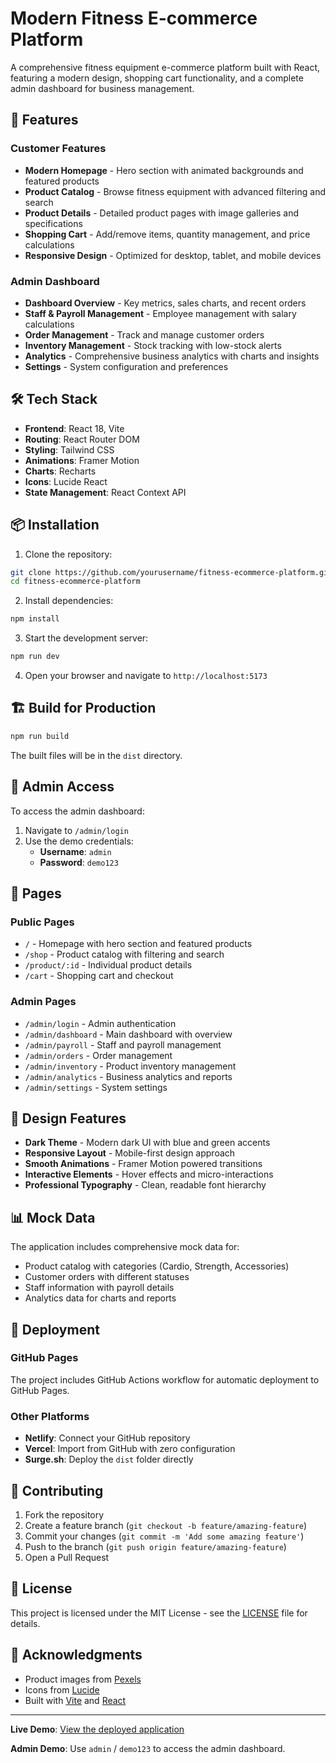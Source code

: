 # Modern Fitness E-commerce Platform

A comprehensive fitness equipment e-commerce platform built with React, featuring a modern design, shopping cart functionality, and a complete admin dashboard for business management.

## 🚀 Features

### Customer Features
- **Modern Homepage** - Hero section with animated backgrounds and featured products
- **Product Catalog** - Browse fitness equipment with advanced filtering and search
- **Product Details** - Detailed product pages with image galleries and specifications
- **Shopping Cart** - Add/remove items, quantity management, and price calculations
- **Responsive Design** - Optimized for desktop, tablet, and mobile devices

### Admin Dashboard
- **Dashboard Overview** - Key metrics, sales charts, and recent orders
- **Staff & Payroll Management** - Employee management with salary calculations
- **Order Management** - Track and manage customer orders
- **Inventory Management** - Stock tracking with low-stock alerts
- **Analytics** - Comprehensive business analytics with charts and insights
- **Settings** - System configuration and preferences

## 🛠️ Tech Stack

- **Frontend**: React 18, Vite
- **Routing**: React Router DOM
- **Styling**: Tailwind CSS
- **Animations**: Framer Motion
- **Charts**: Recharts
- **Icons**: Lucide React
- **State Management**: React Context API

## 📦 Installation

1. Clone the repository:
```bash
git clone https://github.com/yourusername/fitness-ecommerce-platform.git
cd fitness-ecommerce-platform
```

2. Install dependencies:
```bash
npm install
```

3. Start the development server:
```bash
npm run dev
```

4. Open your browser and navigate to `http://localhost:5173`

## 🏗️ Build for Production

```bash
npm run build
```

The built files will be in the `dist` directory.

## 🔐 Admin Access

To access the admin dashboard:
1. Navigate to `/admin/login`
2. Use the demo credentials:
   - **Username**: `admin`
   - **Password**: `demo123`

## 📱 Pages

### Public Pages
- `/` - Homepage with hero section and featured products
- `/shop` - Product catalog with filtering and search
- `/product/:id` - Individual product details
- `/cart` - Shopping cart and checkout

### Admin Pages
- `/admin/login` - Admin authentication
- `/admin/dashboard` - Main dashboard with overview
- `/admin/payroll` - Staff and payroll management
- `/admin/orders` - Order management
- `/admin/inventory` - Product inventory management
- `/admin/analytics` - Business analytics and reports
- `/admin/settings` - System settings

## 🎨 Design Features

- **Dark Theme** - Modern dark UI with blue and green accents
- **Responsive Layout** - Mobile-first design approach
- **Smooth Animations** - Framer Motion powered transitions
- **Interactive Elements** - Hover effects and micro-interactions
- **Professional Typography** - Clean, readable font hierarchy

## 📊 Mock Data

The application includes comprehensive mock data for:
- Product catalog with categories (Cardio, Strength, Accessories)
- Customer orders with different statuses
- Staff information with payroll details
- Analytics data for charts and reports

## 🚀 Deployment

### GitHub Pages
The project includes GitHub Actions workflow for automatic deployment to GitHub Pages.

### Other Platforms
- **Netlify**: Connect your GitHub repository
- **Vercel**: Import from GitHub with zero configuration
- **Surge.sh**: Deploy the `dist` folder directly

## 🤝 Contributing

1. Fork the repository
2. Create a feature branch (`git checkout -b feature/amazing-feature`)
3. Commit your changes (`git commit -m 'Add some amazing feature'`)
4. Push to the branch (`git push origin feature/amazing-feature`)
5. Open a Pull Request

## 📄 License

This project is licensed under the MIT License - see the [LICENSE](LICENSE) file for details.

## 🙏 Acknowledgments

- Product images from [Pexels](https://pexels.com)
- Icons from [Lucide](https://lucide.dev)
- Built with [Vite](https://vitejs.dev) and [React](https://reactjs.org)

---

**Live Demo**: [View the deployed application](https://yourusername.github.io/fitness-ecommerce-platform/)

**Admin Demo**: Use `admin` / `demo123` to access the admin dashboard.